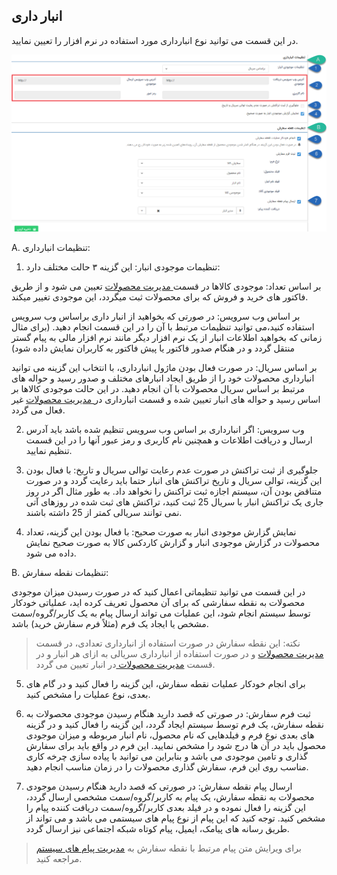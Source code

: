 ﻿## انبار داری

در این قسمت می توانید نوع انبارداری مورد استفاده در نرم افزار را تعیین نمایید.


![](Warehousing2.png)

A. تنظیمات انبارداری:

1. تنظیمات موجودی انبار: این گزینه ۳ حالت مختلف دارد:

بر اساس تعداد: موجودی کالاها در قسمت[ مدیریت محصولات](https://github.com/1stco/PayamGostarDocs/blob/master/help%202.5.4/Basic-Information/Product%20management/Product-management.md) تعیین می شود و از طریق فاکتور های خرید  و فروش که برای محصولات ثبت میگردد، این موجودی تغییر میکند.

بر اساس وب سرویس: در صورتی که بخواهید از انبار داری براساس وب سرویس استفاده کنید،می توانید تنظیمات مرتبط با آن را در این قسمت انجام دهید. (برای مثال زمانی که بخواهید اطلاعات انبار از یک نرم افزار دیگر مانند نرم افزار مالی به پیام گستر منتقل گردد و در هنگام صدور فاکتور یا پیش فاکتور به کاربران نمایش داده شود)

بر اساس سریال: در صورت فعال بودن ماژول انبارداری، با انتخاب این گزینه می توانید انبارداری محصولات خود را از طریق ایجاد انبارهای مختلف و صدور رسید و حواله های مرتبط بر اساس سریال محصولات با آن انجام دهید. در این حالت موجودی کالاها بر اساس رسید و حواله های انبار تعیین شده و قسمت انبارداری در[ مدیریت محصولات](https://github.com/1stco/PayamGostarDocs/blob/master/help%202.5.4/Basic-Information/Product%20management/Product-management.md) غیر فعال می گردد.

2. وب سرویس: اگر انبارداری بر اساس وب سرویس تنظیم شده باشد باید آدرس ارسال و دریافت اطلاعات و همچنین نام کاربری و رمز عبور آنها را در این قسمت تنظیم نمایید.

3. جلوگیری از ثبت تراکنش در صورت عدم رعایت توالی سریال و تاریخ: با فعال بودن این گزینه، توالی سریال و تاریخ تراکنش های انبار حتما باید رعایت گردد و در صورت متناقض بودن آن، سیستم اجازه ثبت تراکنش را نخواهد داد. به طور مثال اگر در روز جاری یک تراکنش انبار با سریال 25 ثبت کنید، تراکنش های ثبت شده در روزهای آتی نمی توانند سریالی کمتر از 25 داشته باشند.

4. نمایش گزارش موجودی انبار به صورت صحیح: با فعال بودن این گزینه، تعداد محصولات در گزارش موجودی انبار و گزارش کاردکس کالا به صورت صحیح نمایش داده می شود.

B. تنظیمات نقطه سفارش:

در این قسمت می توانید تنظیماتی اعمال کنید که در صورت رسیدن میزان موجودی محصولات به نقطه سفارشی که برای آن محصول تعریف کرده اید، عملیاتی خودکار توسط سیستم انجام شود، این عملیات می تواند ارسال پیام به یک کاربر/گروه/سمت مشخص یا ایجاد یک فرم (مثلاً فرم سفارش خرید) باشد.

> نکته:  این نقطه سفارش در صورت استفاده از انبارداری تعدادی، در قسمت [مدیریت محصولات](https://github.com/1stco/PayamGostarDocs/blob/master/help%202.5.4/Basic-Information/Product%20management/Product-management.md) و در صورت استفاده از انبارداری سریالی به ازای هر انبار و در قسمت [مدیریت محصولات ](https://github.com/1stco/PayamGostarDocs/blob/master/help%202.5.4/Basic-Information/Product%20management/Product-management.md)در انبار تعیین می گردد.

5. برای انجام خودکار عملیات نقطه سفارش، این گزینه را فعال کنید و در گام های بعدی، نوع عملیات را مشخص کنید.

6.  ثبت فرم سفارش: در صورتی که قصد دارید هنگام رسیدن موجودی محصولات به نقطه سفارش، یک فرم توسط سیستم ایجاد گردد، این گزینه را فعال کنید و در گزینه های بعدی نوع فرم و فیلدهایی که نام محصول، نام انبار مربوطه و میزان موجودی محصول باید در آن ها درج شود را مشخص نمایید. این فرم در واقع باید برای سفارش گذاری و تامین موجودی می باشد و بنابراین می توانید با پیاده سازی چرخه کاری مناسب روی این فرم، سفارش گذاری محصولات را در زمان مناسب انجام دهید.

7.  ارسال پیام نقطه سفارش: در صورتی که قصد دارید هنگام رسیدن موجودی محصولات به نقطه سفارش، یک پیام به کاربر/گروه/سمت مشخصی ارسال گردد، این گزینه را فعال نموده و در فیلد بعدی کاربر/گروه/سمت دریافت کننده پیام را مشخص کنید. توجه کنید که این پیام از نوع پیام های سیستمی می باشد و می تواند از طریق رسانه های پیامک، ایمیل، پیام کوتاه شبکه اجتماعی نیز ارسال گردد.

> برای ویرایش متن پیام مرتبط با نقطه سفارش به [مدیریت پیام های سیستم](https://github.com/1stco/PayamGostarDocs/blob/master/help%202.5.4/Basic-Information/Manage-system-messages/Manage-system-messages.md) مراجعه کنید.



